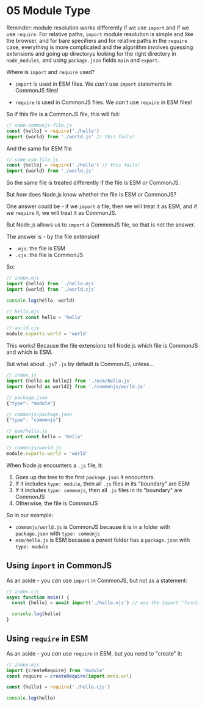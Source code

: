 # 05 Module Type

Reminder: module resolution works differently if we use `import` and if we use `require`.
For relative paths, `import` module resolution is simple and like the browser,
and for bare specifiers and for relative paths in the `require` case,
everything is more complicated and the algorithm involves guessing extensions and going up
directorys looking for the right directory in `node_modules`, and using `package.json` fields `main` and `export`.

Where is `import` and `require` used?

- `import` is used in ESM files. We _can't_ use `import` statements in CommonJS files!

- `require` is used in CommonJS files. We _can't_ use `require` in ESM files!

So if this file is a CommonJS file, this will fail:

```js
// some-commonjs-file.js
const {hello} = require('./hello')
import {world} from './world.js' // this fails!
```

And the same for ESM file

```js
// some-esm-file.js
const {hello} = require('./hello') // this fails!
import {world} from './world.js'
```

So the same file is treated differently if the file is ESM or CommonJS.

But _how_ does Node.js know whether the file is ESM or CommonJS?

One answer could be - if we `import` a file, then we will treat it as ESM, and if we `require` it, we will
treat it as CommonJS.

But Node.js allows us to `import` a CommonJS file, so that is not the answer.

The answer is - by the file extension!

- `.mjs`: the file is ESM
- `.cjs`: the file is CommonJS

So:

```js
// index.mjs
import {hello} from `./hello.mjs`
import {world} from `./world.cjs`

console.log(hello, world)

// hello.mjs
export const hello = 'hello'

// world.cjs
module.exports.world = 'world'
```

This works! Because the file extensions tell Node.js which file is CommonJS and which is ESM.

But what about `.js`? `.js` by default is CommonJS, unless...

```js
// index.js
import {hello as hello2} from './esm/hello.js'
import {world as world2} from './commonjs/world.js'

// package.json
{"type": "module"}

// commonjs/package.json
{"type": "commonjs"}

// esm/hello.js
export const hello = 'hello'

// commonjs/world.js
module.exports.world = 'world'
```

When Node.js encounters a `.js` file, it:

1. Goes up the tree to the first `package.json` it encounters.
1. If it includes `type: module`, then all `.js` files in its "boundary" are ESM
1. If it includes `type: commonjs`, then all `.js` files in its "boundary" are CommonJS
1. Otherwise, the file is CommonJS

So in our example:

- `commonjs/world.js` is CommonJS because it is in a folder with `package.json` with `type: commonjs`
- `esm/hello.js` is ESM because a _parent_ folder has a `package.json` with `type: module`

## Using `import` in CommonJS

As an aside - you _can_ use `import` in CommonJS, but not as a statement:

```js
// index.cjs
async function main() {
  const {hello} = await import('./hello.mjs') // use the import "function"

  console.log(hello)
}
```

## Using `require` in ESM

As an aside - you _can_ use `require` in ESM, but you need to "create" it:

```js
// index.mjs
import {createRequire} from 'module'
const require = createRequire(import.meta.url)

const {hello} = require('./hello.cjs')

console.log(hello)
```
